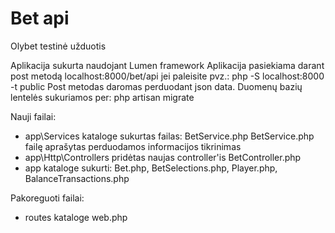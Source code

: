 # Bet api
Olybet testinė užduotis

Aplikacija sukurta naudojant Lumen framework
Aplikacija pasiekiama darant post metodą localhost:8000/bet/api jei paleisite pvz.: php -S localhost:8000 -t public
Post metodas daromas perduodant json data.
Duomenų bazių lentelės sukuriamos per: php artisan migrate

Nauji failai:
- app\Services kataloge sukurtas failas: BetService.php
BetService.php failę aprašytas perduodamos informacijos tikrinimas
- app\Http\Controllers pridėtas naujas controller'is BetController.php
- app kataloge sukurti: Bet.php, BetSelections.php, Player.php, BalanceTransactions.php

Pakoreguoti failai:
- routes kataloge web.php
